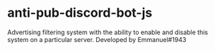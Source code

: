 # anti-pub-discord-bot-js
Advertising filtering system with the ability to enable and disable this system on a particular server. Developed by Emmanuel#1943
